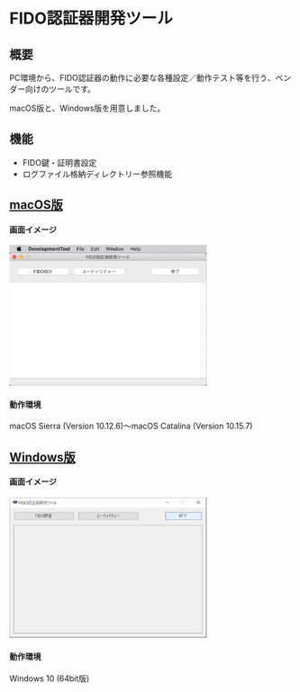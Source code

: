 # FIDO認証器開発ツール

## 概要
PC環境から、FIDO認証器の動作に必要な各種設定／動作テスト等を行う、ベンダー向けのツールです。

macOS版と、Windows版を用意しました。

## 機能
* FIDO鍵・証明書設定
* ログファイル格納ディレクトリー参照機能

## [macOS版](../MaintenanceTool/macOSApp/DEVTOOL.md)

#### 画面イメージ
<img src="../MaintenanceTool/macOSApp/assets08/0001.jpg" width="350">

#### 動作環境
macOS Sierra (Version 10.12.6)〜macOS Catalina (Version 10.15.7)

## [Windows版](../MaintenanceTool/WindowsExe/DEVTOOL.md)

#### 画面イメージ
<img src="../MaintenanceTool/WindowsExe/assets08/0001.jpg" width="350">

#### 動作環境
Windows 10 (64bit版)
